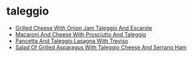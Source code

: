 # taleggio

 * [Grilled Cheese With Onion Jam Taleggio And Escarole](../index/g/grilled-cheese-with-onion-jam-taleggio-and-escarole-241531.json)
 * [Macaroni And Cheese With Prosciutto And Taleggio](../index/m/macaroni-and-cheese-with-prosciutto-and-taleggio-235816.json)
 * [Pancetta And Taleggio Lasagna With Treviso](../index/p/pancetta-and-taleggio-lasagna-with-treviso-356354.json)
 * [Salad Of Grilled Asparagus With Taleggio Cheese And Serrano Ham](../index/s/salad-of-grilled-asparagus-with-taleggio-cheese-and-serrano-ham-103876.json)
